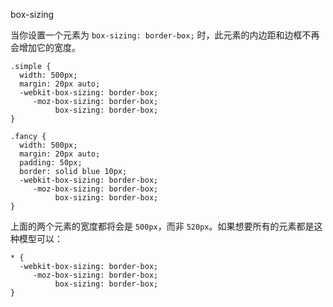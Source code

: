 box-sizing

当你设置一个元素为 `box-sizing: border-box;` 时，此元素的内边距和边框不再会增加它的宽度。

```
.simple {
  width: 500px;
  margin: 20px auto;
  -webkit-box-sizing: border-box;
     -moz-box-sizing: border-box;
          box-sizing: border-box;
}

.fancy {
  width: 500px;
  margin: 20px auto;
  padding: 50px;
  border: solid blue 10px;
  -webkit-box-sizing: border-box;
     -moz-box-sizing: border-box;
          box-sizing: border-box;
}
```

上面的两个元素的宽度都将会是 `500px`，而非 `520px`。如果想要所有的元素都是这种模型可以：

```
* {
  -webkit-box-sizing: border-box;
     -moz-box-sizing: border-box;
          box-sizing: border-box;
}
```

